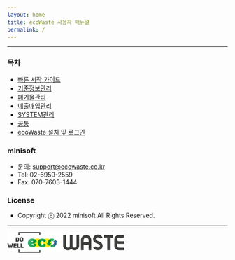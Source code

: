 ```yaml
---
layout: home
title: ecoWaste 사용자 매뉴얼
permalink: /
---
```


***

### 목차

- [빠른 시작 가이드][1]
- [기준정보관리][2]
- [폐기물관리][3]
- [매출매입관리][4]
- [SYSTEM관리][5]
- [공통][6]
- [ecoWaste 설치 및 로그인][7]

### minisoft

- 문의: support@ecowaste.co.kr
- Tel: 02-6959-2559
- Fax: 070-7603-1444

### License

- Copyright ⓒ 2022 minisoft All Rights Reserved.

***

![](/images/ecoLogo.png)

<!-- real link -->
[1]: https://manual-ecowaste.github.io/jekyll/2022-07-20-quickstart.html
[2]: https://manual-ecowaste.github.io/jekyll/2022-07-21-bas_management.html
[3]: https://manual-ecowaste.github.io/jekyll/2022-07-22-wdm_management.html
[4]: https://manual-ecowaste.github.io/jekyll/2022-07-23-bill_management.html
[5]: https://manual-ecowaste.github.io/jekyll/2022-07-24-sys_management.html
[6]: https://manual-ecowaste.github.io/jekyll/2022-07-25-common.html
[7]: https://manual-ecowaste.github.io/jekyll/2022-07-26-ecoWaste_install_login.html

